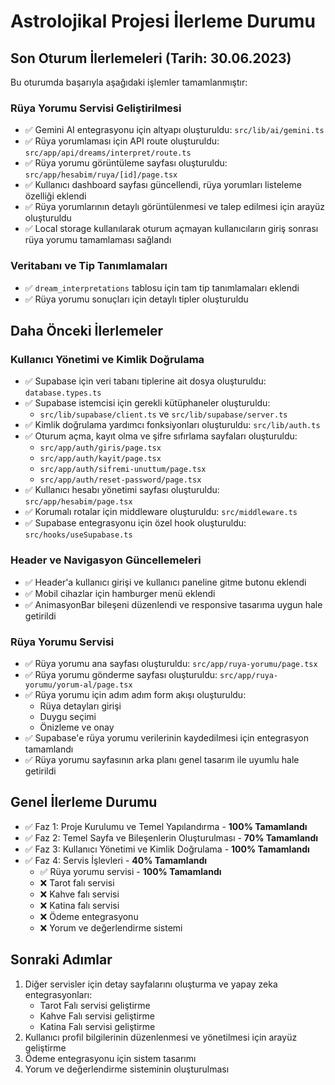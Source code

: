 # Astrolojikal Projesi İlerleme Durumu

## Son Oturum İlerlemeleri (Tarih: 30.06.2023)

Bu oturumda başarıyla aşağıdaki işlemler tamamlanmıştır:

### Rüya Yorumu Servisi Geliştirilmesi
- ✅ Gemini AI entegrasyonu için altyapı oluşturuldu: `src/lib/ai/gemini.ts`
- ✅ Rüya yorumlaması için API route oluşturuldu: `src/app/api/dreams/interpret/route.ts`
- ✅ Rüya yorumu görüntüleme sayfası oluşturuldu: `src/app/hesabim/ruya/[id]/page.tsx`
- ✅ Kullanıcı dashboard sayfası güncellendi, rüya yorumları listeleme özelliği eklendi
- ✅ Rüya yorumlarının detaylı görüntülenmesi ve talep edilmesi için arayüz oluşturuldu
- ✅ Local storage kullanılarak oturum açmayan kullanıcıların giriş sonrası rüya yorumu tamamlaması sağlandı

### Veritabanı ve Tip Tanımlamaları
- ✅ `dream_interpretations` tablosu için tam tip tanımlamaları eklendi
- ✅ Rüya yorumu sonuçları için detaylı tipler oluşturuldu

## Daha Önceki İlerlemeler

### Kullanıcı Yönetimi ve Kimlik Doğrulama
- ✅ Supabase için veri tabanı tiplerine ait dosya oluşturuldu: `database.types.ts`
- ✅ Supabase istemcisi için gerekli kütüphaneler oluşturuldu:
  - `src/lib/supabase/client.ts` ve `src/lib/supabase/server.ts`
- ✅ Kimlik doğrulama yardımcı fonksiyonları oluşturuldu: `src/lib/auth.ts`
- ✅ Oturum açma, kayıt olma ve şifre sıfırlama sayfaları oluşturuldu:
  - `src/app/auth/giris/page.tsx`
  - `src/app/auth/kayit/page.tsx`
  - `src/app/auth/sifremi-unuttum/page.tsx`
  - `src/app/auth/reset-password/page.tsx`
- ✅ Kullanıcı hesabı yönetimi sayfası oluşturuldu: `src/app/hesabim/page.tsx`
- ✅ Korumalı rotalar için middleware oluşturuldu: `src/middleware.ts`
- ✅ Supabase entegrasyonu için özel hook oluşturuldu: `src/hooks/useSupabase.ts`

### Header ve Navigasyon Güncellemeleri
- ✅ Header'a kullanıcı girişi ve kullanıcı paneline gitme butonu eklendi
- ✅ Mobil cihazlar için hamburger menü eklendi
- ✅ AnimasyonBar bileşeni düzenlendi ve responsive tasarıma uygun hale getirildi

### Rüya Yorumu Servisi
- ✅ Rüya yorumu ana sayfası oluşturuldu: `src/app/ruya-yorumu/page.tsx`
- ✅ Rüya yorumu gönderme sayfası oluşturuldu: `src/app/ruya-yorumu/yorum-al/page.tsx`
- ✅ Rüya yorumu için adım adım form akışı oluşturuldu:
  - Rüya detayları girişi
  - Duygu seçimi
  - Önizleme ve onay
- ✅ Supabase'e rüya yorumu verilerinin kaydedilmesi için entegrasyon tamamlandı
- ✅ Rüya yorumu sayfasının arka planı genel tasarım ile uyumlu hale getirildi

## Genel İlerleme Durumu
- ✅ Faz 1: Proje Kurulumu ve Temel Yapılandırma - **100% Tamamlandı**
- ✅ Faz 2: Temel Sayfa ve Bileşenlerin Oluşturulması - **70% Tamamlandı**
- ✅ Faz 3: Kullanıcı Yönetimi ve Kimlik Doğrulama - **100% Tamamlandı**
- ✅ Faz 4: Servis İşlevleri - **40% Tamamlandı**
  - ✅ Rüya yorumu servisi - **100% Tamamlandı**
  - ❌ Tarot falı servisi
  - ❌ Kahve falı servisi
  - ❌ Katina falı servisi
  - ❌ Ödeme entegrasyonu
  - ❌ Yorum ve değerlendirme sistemi

## Sonraki Adımlar
1. Diğer servisler için detay sayfalarını oluşturma ve yapay zeka entegrasyonları:
   - Tarot Falı servisi geliştirme
   - Kahve Falı servisi geliştirme
   - Katina Falı servisi geliştirme
2. Kullanıcı profil bilgilerinin düzenlenmesi ve yönetilmesi için arayüz geliştirme
3. Ödeme entegrasyonu için sistem tasarımı
4. Yorum ve değerlendirme sisteminin oluşturulması 